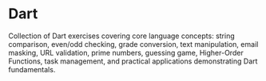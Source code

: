 # Dart
Collection of Dart exercises covering core language concepts: string comparison, even/odd checking, grade conversion, text manipulation, email masking, URL validation, prime numbers, guessing game, Higher-Order Functions, task management, and practical applications demonstrating Dart fundamentals.
